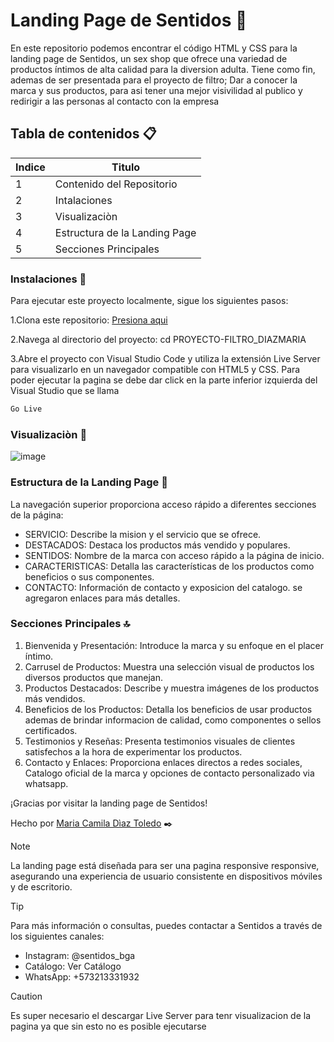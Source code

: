 # Landing Page de Sentidos :raised_hands:
En este repositorio podemos encontrar el código HTML y CSS para la landing page de Sentidos, un sex shop que ofrece una variedad de productos íntimos de alta calidad para la diversion adulta.
Tiene como fin, ademas de ser presentada para el proyecto de filtro; Dar a conocer la marca y sus productos, para asi tener una mejor visivilidad al publico y redirigir a las personas al contacto con la empresa


## Tabla de contenidos 📋
| Indice | Titulo  |
|--|--|
| 1 | Contenido del Repositorio|
| 2 | Intalaciones |
| 3 | Visualizaciòn  |
| 4 | Estructura de la Landing Page |
| 5 | Secciones Principales |


### Instalaciones 🔧
Para ejecutar este proyecto localmente, sigue los siguientes pasos:

1.Clona este repositorio: [Presiona aqui](https://github.com/CamilaDiazToledo/PROYECTO-FILTRO_DIAZMARIA)

2.Navega al directorio del proyecto: cd PROYECTO-FILTRO_DIAZMARIA

3.Abre el proyecto con Visual Studio Code y utiliza la extensión Live Server para visualizarlo en un navegador compatible con HTML5 y CSS.
Para poder ejecutar la pagina se debe dar click en la parte inferior izquierda del Visual Studio que se llama

```bash
Go Live
```

### Visualizaciòn :eyes: 
![image](https://github.com/user-attachments/assets/23dec902-78e1-459f-bb8b-6564909b4307)


### Estructura de la Landing Page :moyai:
La navegación superior proporciona acceso rápido a diferentes secciones de la página:

- SERVICIO: Describe la mision y el servicio que se ofrece.
- DESTACADOS: Destaca los productos más vendido y populares.
- SENTIDOS: Nombre de la marca con acceso rápido a la página de inicio.
- CARACTERISTICAS: Detalla las características de los productos como   beneficios o sus componentes.
- CONTACTO: Información de contacto y exposicion del catalogo. se agregaron enlaces para más detalles.

### Secciones Principales :top:

1. Bienvenida y Presentación: Introduce la marca y su enfoque en el placer íntimo.
2. Carrusel de Productos: Muestra una selección visual de productos los diversos productos que manejan.
3. Productos Destacados: Describe y muestra imágenes de los productos más vendidos.
4. Beneficios de los Productos: Detalla los beneficios de usar productos ademas de brindar informacion de calidad, como componentes  o sellos certificados.
5. Testimonios y Reseñas: Presenta testimonios visuales de clientes satisfechos a la hora de experimentar los productos.
6. Contacto y Enlaces: Proporciona enlaces directos a redes sociales, Catalogo oficial de la marca y opciones de contacto personalizado via whatsapp.


¡Gracias por visitar la landing page de Sentidos!

Hecho por [Maria Camila Dìaz Toledo](https://github.com/CamilaDiazToledo) ✒️



> [!NOTE]
>La landing page está diseñada para ser una pagina responsive responsive, asegurando una experiencia de usuario consistente en dispositivos móviles y de escritorio.


> [!TIP]
>Para más información o consultas, puedes contactar a Sentidos a través de los siguientes canales:

- Instagram: @sentidos_bga
- Catálogo: Ver Catálogo
- WhatsApp: +573213331932


> [!CAUTION]
> Es super necesario el descargar Live Server para tenr visualizacion de la pagina ya que sin esto no es posible ejecutarse



